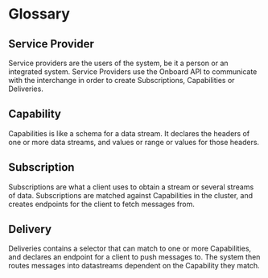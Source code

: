 # Glossary

## Service Provider
Service providers are the users of the system, be it a person or an integrated system. Service Providers use the Onboard API to communicate with the interchange in order to create Subscriptions, Capabilities or Deliveries.

## Capability
Capabilities is like a schema for a data stream. It declares the headers of one or more data streams, and values or range or values for those headers.

## Subscription
Subscriptions are what a client uses to obtain a stream or several streams of data. Subscriptions are matched against Capabilities in the cluster, and creates endpoints for the client to fetch messages from.
## Delivery
Deliveries contains a selector that can match to one or more Capabilities, and declares an endpoint for a client to push messages to. The system then routes messages into datastreams dependent on the Capability they match. 


